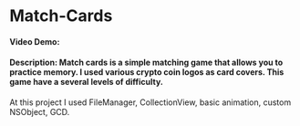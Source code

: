 # Match-Cards
#### Video Demo: <URL HERE>
#### Description: Match cards is a simple matching game that allows you to practice memory.  I used various crypto coin logos as card covers. This game have a several levels of difficulty.

At this project I used FileManager, CollectionView, basic animation, custom NSObject, GCD.

